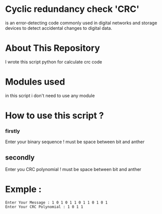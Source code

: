 # Cyclic redundancy check  'CRC'
 is an error-detecting code commonly used in digital networks and storage devices to detect accidental changes to digital data.

 # About This Repository
 I wrote this script python for calculate crc code 

 # Modules used 
in this script i don't need to use any module

# How to use this script ?
### firstly
Enter your binary sequence ! must be space between bit and anther

## secondly
Enter you CRC polynomial ! must be space between bit and anther

# Exmple :

```
Enter Your Message : 1 0 1 0 1 1 0 1 1 0 1 0 1
Enter Your CRC Polynomial : 1 0 1 1

```

